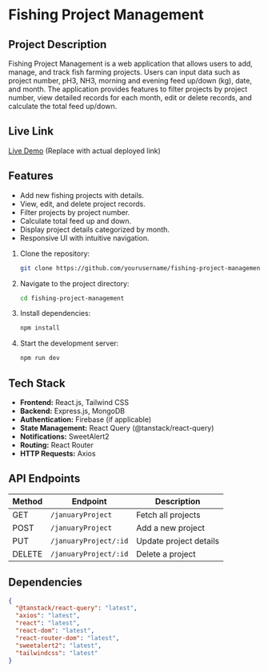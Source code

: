 # Fishing Project Management

## Project Description
Fishing Project Management is a web application that allows users to add, manage, and track fish farming projects. Users can input data such as project number, pH3, NH3, morning and evening feed up/down (kg), date, and month. The application provides features to filter projects by project number, view detailed records for each month, edit or delete records, and calculate the total feed up/down.

## Live Link
[Live Demo](https://verdant-profiterole-16ef11.netlify.app/) (Replace with actual deployed link)

## Features
- Add new fishing projects with details.
- View, edit, and delete project records.
- Filter projects by project number.
- Calculate total feed up and down.
- Display project details categorized by month.
- Responsive UI with intuitive navigation.



1. Clone the repository:
   ```sh
   git clone https://github.com/yourusername/fishing-project-management.git
   ```
2. Navigate to the project directory:
   ```sh
   cd fishing-project-management
   ```
3. Install dependencies:
   ```sh
   npm install
   ```
4. Start the development server:
   ```sh
   npm run dev
   ```

## Tech Stack
- **Frontend:** React.js, Tailwind CSS
- **Backend:** Express.js, MongoDB
- **Authentication:** Firebase (if applicable)
- **State Management:** React Query (@tanstack/react-query)
- **Notifications:** SweetAlert2
- **Routing:** React Router
- **HTTP Requests:** Axios

## API Endpoints
| Method | Endpoint                     | Description                  |
|--------|------------------------------|------------------------------|
| GET    | `/januaryProject`            | Fetch all projects          |
| POST   | `/januaryProject`            | Add a new project           |
| PUT    | `/januaryProject/:id`        | Update project details      |
| DELETE | `/januaryProject/:id`        | Delete a project            |

## Dependencies
```json
{
  "@tanstack/react-query": "latest",
  "axios": "latest",
  "react": "latest",
  "react-dom": "latest",
  "react-router-dom": "latest",
  "sweetalert2": "latest",
  "tailwindcss": "latest"
}


